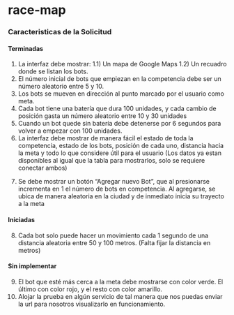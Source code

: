 # race-map


### Caracteristicas de la Solicitud
#### Terminadas
1) La interfaz debe mostrar:
1.1)  Un mapa de Google Maps 
1.2)  Un recuadro donde se listan los bots. 
2) El número inicial de bots que empiezan en la competencia debe ser un número aleatorio entre 5 y 10. 
3) Los bots se mueven en dirección al punto marcado por el usuario como meta. 
4) Cada bot tiene una batería que dura 100 unidades, y cada cambio de posición gasta un número aleatorio entre 10 y 30 unidades 
5) Cuando un bot quede sin batería debe detenerse por 6 segundos para volver a empezar con 100 unidades. 
6) La interfaz debe mostrar de manera fácil el estado de toda la competencia, estado de los bots, posición de cada uno, distancia hacia la meta y todo lo que considere útil para el usuario (Los datos ya estan disponibles al igual que la tabla para mostrarlos, solo se requiere conectar ambos)
7. Se debe mostrar un botón “Agregar nuevo Bot”, que al presionarse incrementa en 1 el número de bots en competencia. Al agregarse, se ubica de manera aleatoria en la ciudad y de inmediato inicia su trayecto a la meta

#### Iniciadas
8) Cada bot solo puede hacer un movimiento cada 1 segundo de una distancia aleatoria entre 50 y 100 metros. (Falta fijar la distancia en metros)

#### Sin implementar
9. El bot que esté más cerca a la meta debe mostrarse con color verde. El último con color rojo, y el resto con color amarillo.
10. Alojar la prueba en algún servicio de tal manera que nos puedas enviar la url para nosotros visualizarlo en funcionamiento.
